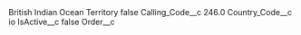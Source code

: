 <?xml version="1.0" encoding="UTF-8"?>
<CustomMetadata xmlns="http://soap.sforce.com/2006/04/metadata" xmlns:xsi="http://www.w3.org/2001/XMLSchema-instance" xmlns:xsd="http://www.w3.org/2001/XMLSchema">
    <label>British Indian Ocean Territory</label>
    <protected>false</protected>
    <values>
        <field>Calling_Code__c</field>
        <value xsi:type="xsd:double">246.0</value>
    </values>
    <values>
        <field>Country_Code__c</field>
        <value xsi:type="xsd:string">io</value>
    </values>
    <values>
        <field>IsActive__c</field>
        <value xsi:type="xsd:boolean">false</value>
    </values>
    <values>
        <field>Order__c</field>
        <value xsi:nil="true"/>
    </values>
</CustomMetadata>
